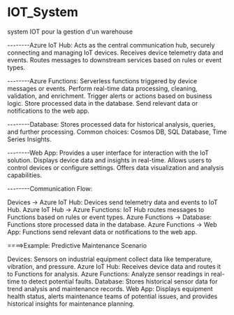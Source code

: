 # IOT_System
system IOT pour la gestion d'un warehouse




--------Azure IoT Hub:
Acts as the central communication hub, securely connecting and managing IoT devices.
Receives device telemetry data and events.
Routes messages to downstream services based on rules or event types.


--------Azure Functions:
Serverless functions triggered by device messages or events.
Perform real-time data processing, cleaning, validation, and enrichment.
Trigger alerts or actions based on business logic.
Store processed data in the database.
Send relevant data or notifications to the web app.


--------Database:
Stores processed data for historical analysis, queries, and further processing.
Common choices: Cosmos DB, SQL Database, Time Series Insights.


--------Web App:
Provides a user interface for interaction with the IoT solution.
Displays device data and insights in real-time.
Allows users to control devices or configure settings.
Offers data visualization and analysis capabilities.


--------Communication Flow:

Devices -> Azure IoT Hub: Devices send telemetry data and events to IoT Hub.
Azure IoT Hub -> Azure Functions: IoT Hub routes messages to Functions based on rules or event types.
Azure Functions -> Database: Functions store processed data in the database.
Azure Functions -> Web App: Functions send relevant data or notifications to the web app.


====>Example: Predictive Maintenance Scenario

Devices: Sensors on industrial equipment collect data like temperature, vibration, and pressure.
Azure IoT Hub: Receives device data and routes it to Functions for analysis.
Azure Functions: Analyze sensor readings in real-time to detect potential faults.
Database: Stores historical sensor data for trend analysis and maintenance records.
Web App: Displays equipment health status, alerts maintenance teams of potential issues, and provides historical insights for maintenance planning.
